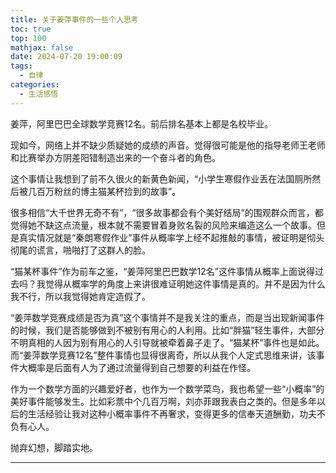 ```yaml
---
title: 关于姜萍事件的一些个人思考
toc: true
top: 100
mathjax: false
date: 2024-07-20 19:00:09
tags:
  - 自律
categories:
  - 生活感悟
---
```


姜萍，阿里巴巴全球数学竞赛12名。前后排名基本上都是名校毕业。

现如今，网络上并不缺少质疑她的成绩的声音。觉得很可能是他的指导老师王老师和比赛举办方阴差阳错制造出来的一个奋斗者的角色。

这个事情让我想到了前不久很火的新黄色新闻，“小学生寒假作业丢在法国厕所然后被几百万粉丝的博主猫某杯捡到的故事”。

很多相信“大千世界无奇不有”，“很多故事都会有个美好结局”的围观群众而言，都觉得她不缺这点流量，根本就不需要冒着身败名裂的风险来编造这么一个故事。但是真实情况就是“秦朗寒假作业”事件从概率学上经不起推敲的事情，被证明是彻头彻尾的谎言，啪啪打了这群人的脸。

“猫某杯事件”作为前车之鉴，“姜萍阿里巴巴数学12名”这件事情从概率上面说得过去吗？我觉得从概率学的角度上来讲很难证明她这件事情是真的。并不是因为什么我不行，所以我觉得她肯定造假了。

“姜萍数学竞赛成绩是否为真”这个事情并不是我关注的重点，而是当出现新闻事件的时候，我们是否能够做到不被别有用心的人利用。比如“胖猫”轻生事件，大部分不明真相的人因为别有用心的人引导就被牵着鼻子走了。“猫某杯”事件也是如此。而“姜萍数学竞赛12名”整件事情也显得很离奇，所以从我个人定式思维来讲，该事件大概率是后面有人为了通过流量得到自己想要的利益在作怪。

作为一个数学方面的兴趣爱好者，也作为一个数学菜鸟，我也希望一些“小概率”的美好事件能够发生。比如彩票中个几百万啊，刘亦菲跟我表白之类的。但是多年以后的生活经验让我对这种小概率事件不再奢求，变得更多的信奉天道酬勤，功夫不负有心人。

抛弃幻想，脚踏实地。

---
